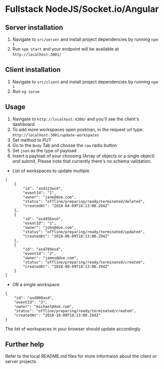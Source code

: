 # Fullstack NodeJS/Socket.io/Angular

## Server installation

1. Navigate to `src/server` and install project dependencies by running `npm i`
2. Run `npm start` and your endpoint will be available at `http://localhost:3001/`

## Client installation

1. Navigate to `src/client` and install project dependencies by running `npm i`
2. Run `ng serve`

## Usage

1. Navigate to `http://localhost:4200/` and you'll see the client's dashboard.
2. To add more workspaces open postman, in the request url type: `http://localhost:3001/update-workspaces`
3. Set method to PUT
4. Go to the `Body` Tab and choose the `raw` radio button
5. Set `json` as the type of payload
6. Insert a payload of your choosing (Array of objects or a single object) and submit, 
Please note that currently there's no schema validation. 
- List of workspaces to update multiple
```
[
    {
        "id": "asd123asd",
        "eventId": "1",
        "owner": "jane@doe.com",
        "status": "offline/preparing/ready/terminated/deleted",
        "createdAt": "2018-04-09T18:13:00.294Z"
    },
    {
        "id": "asd456asd",
        "eventId": "1",
        "owner": "john@doe.com",
        "status": "offline/preparing/ready/terminated/updated",
        "createdAt": "2018-06-09T18:13:00.294Z"
    },
    {
        "id": "asd789asd",
        "eventId": "2",
        "owner": "james@doe.com",
        "status": "offline/preparing/ready/terminated/created",
        "createdAt": "2018-08-09T18:13:00.294Z"
    }
]
```
- OR a single workspace
```
{
    "id": "asd000asd",
    "eventId": "3",
    "owner": "michael@doe.com",
    "status": "offline/preparing/ready/terminated/created",
    "createdAt": "2018-10-09T18:13:00.294Z"
}
```

The list of workspaces in your browser should update accordingly

## Further help

Refer to the local README.md files for more informaion about the client or server projects.
